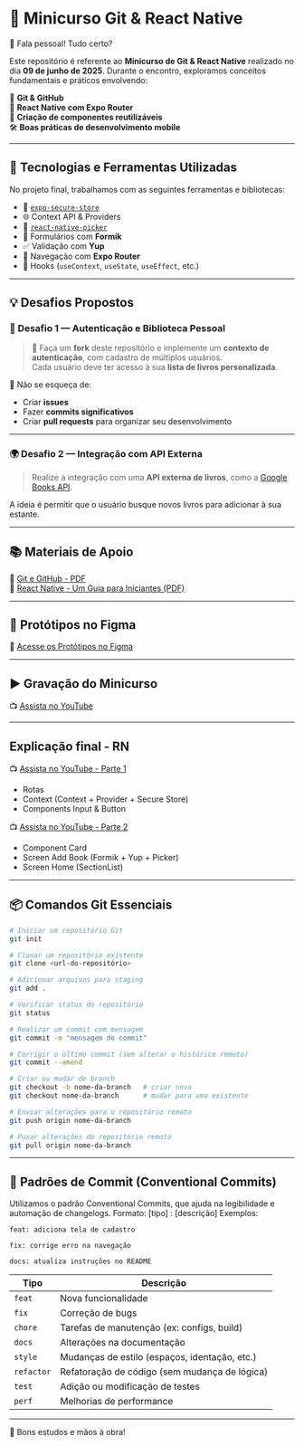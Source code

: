 # 🚀 Minicurso Git & React Native

👋 Fala pessoal! Tudo certo?

Este repositório é referente ao **Minicurso de Git & React Native** realizado no dia **09 de junho de 2025**. Durante o encontro, exploramos conceitos fundamentais e práticos envolvendo:

🧠 **Git & GitHub**  
📱 **React Native com Expo Router**  
🧩 **Criação de componentes reutilizáveis**  
🛠️ **Boas práticas de desenvolvimento mobile**

---

## 🧪 Tecnologias e Ferramentas Utilizadas

No projeto final, trabalhamos com as seguintes ferramentas e bibliotecas:

- 🔐 [`expo-secure-store`](https://docs.expo.dev/versions/latest/sdk/securestore/)
- 🌐 Context API & Providers
- 🔽 [`react-native-picker`](https://github.com/react-native-picker/picker)
- 🧾 Formulários com **Formik**
- ✅ Validação com **Yup**
- 🧭 Navegação com **Expo Router**
- 🔁 Hooks (`useContext`, `useState`, `useEffect`, etc.)

---

## 💡 Desafios Propostos

### 🏁 Desafio 1 — Autenticação e Biblioteca Pessoal

> 🔁 Faça um **fork** deste repositório e implemente um **contexto de autenticação**, com cadastro de múltiplos usuários.  
Cada usuário deve ter acesso à sua **lista de livros personalizada**.

📌 Não se esqueça de:
- Criar **issues**
- Fazer **commits significativos**
- Criar **pull requests** para organizar seu desenvolvimento

---

### 🌍 Desafio 2 — Integração com API Externa

> Realize a integração com uma **API externa de livros**, como a [Google Books API](https://developers.google.com/books).

A ideia é permitir que o usuário busque novos livros para adicionar à sua estante.

---

## 📚 Materiais de Apoio

📄 [Git e GitHub - PDF](https://github.com/user-attachments/files/20696329/Git-and-GitHub.pdf)  
📄 [React Native - Um Guia para Iniciantes (PDF)](https://github.com/user-attachments/files/20696344/React-Native-Um-Guia-para-Iniciante.pdf)

---

## 🎨 Protótipos no Figma

🎨 [Acesse os Protótipos no Figma](https://www.figma.com/design/mQK5bOWek8ncvE6ySbqtgY/Estante-Pessoal?node-id=40-94&t=RaiHAyWECreW8U0Z-1)

---

## ▶️ Gravação do Minicurso

📺 [Assista no YouTube](https://www.youtube.com/live/s8hChIkaBdU)

---

## Explicação final - RN

📺 [Assista no YouTube - Parte 1](https://youtu.be/FP2FBX0sti4)

- Rotas
- Context (Context + Provider + Secure Store)
- Components Input & Button
  

📺 [Assista no YouTube - Parte 2](https://youtu.be/eu9KGkZNrqU)
- Component Card
- Screen Add Book (Formik + Yup + Picker)
- Screen Home (SectionList)

---

## 📦 Comandos Git Essenciais

```bash
# Iniciar um repositório Git
git init

# Clonar um repositório existente
git clone <url-do-repositório>

# Adicionar arquivos para staging
git add .

# Verificar status do repositório
git status

# Realizar um commit com mensagem
git commit -m "mensagem do commit"

# Corrigir o último commit (sem alterar o histórico remoto)
git commit --amend

# Criar ou mudar de branch
git checkout -b nome-da-branch   # criar nova
git checkout nome-da-branch      # mudar para uma existente

# Enviar alterações para o repositório remoto
git push origin nome-da-branch

# Puxar alterações do repositório remoto
git pull origin nome-da-branch

```

---

## 🧾 Padrões de Commit (Conventional Commits)

Utilizamos o padrão Conventional Commits, que ajuda na legibilidade e automação de changelogs.
Formato: [tipo] : [descrição]
Exemplos:

    feat: adiciona tela de cadastro

    fix: corrige erro na navegação

    docs: atualiza instruções no README


| Tipo       | Descrição                                     |
| ---------- | --------------------------------------------- |
| `feat`     | Nova funcionalidade                           |
| `fix`      | Correção de bugs                              |
| `chore`    | Tarefas de manutenção (ex: configs, build)    |
| `docs`     | Alterações na documentação                    |
| `style`    | Mudanças de estilo (espaços, identação, etc.) |
| `refactor` | Refatoração de código (sem mudança de lógica) |
| `test`     | Adição ou modificação de testes               |
| `perf`     | Melhorias de performance                      |

---

🚧 Bons estudos e mãos à obra!
